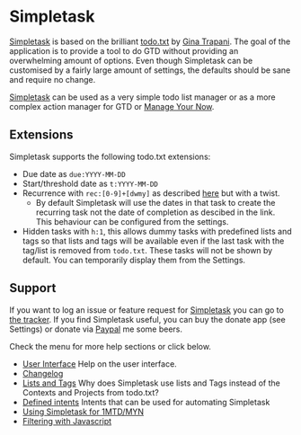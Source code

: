 Simpletask
==========

[Simpletask](https://github.com/mpcjanssen/simpletask-android) is based on the brilliant [todo.txt](http://todotxt.com) by [Gina Trapani](http://ginatrapani.org/). The goal of the application is to provide a tool to do GTD without providing an overwhelming amount of options. Even though Simpletask can be customised by a fairly large amount of settings, the defaults should be sane and require no change.

[Simpletask](http://mpcjanssen.nl/doc/simpletask/) can be used as a very simple todo list manager or as a more complex action manager for GTD or [Manage Your Now](./MYN.md).

Extensions
----------

Simpletask supports the following todo.txt extensions:

-   Due date as `due:YYYY-MM-DD`
-   Start/threshold date as `t:YYYY-MM-DD`
-   Recurrence with `rec:[0-9]+[dwmy]` as described [here](https://github.com/bram85/todo.txt-tools/wiki/Recurrence) but with a twist.
    -   By default Simpletask will use the dates in that task to create the recurring task not the date of completion as descibed in the link. This behaviour can be configured from the settings.
- Hidden tasks with `h:1`, this allows dummy tasks with predefined lists and tags so that lists and tags will be available even if the last task with the tag/list is removed from `todo.txt`. These tasks will not be shown by default. You can temporarily display them from the Settings.

Support
-------

If you want to log an issue or feature request for [Simpletask](https://github.com/mpcjanssen/simpletask-android/) you can go to [the tracker](https://github.com/mpcjanssen/simpletask-android/issues). If you find Simpletask useful, you can buy the donate app (see Settings) or donate via [Paypal](https://www.paypal.com/cgi-bin/webscr?cmd=_donations&business=mpc%2ejanssen%40gmail%2ecom&lc=NL&item_name=mpcjanssen%2enl&item_number=Simpletask&currency_code=EUR&bn=PP%2dDonationsBF%3abtn_donateCC_LG%2egif%3aNonHosted) me some beers.

Check the menu for more help sections or click below.

- [User Interface](./ui.md) Help on the user interface.
- [Changelog](./changelog.md)
- [Lists and Tags](./listsandtags.md) Why does Simpletask use lists and Tags instead of the Contexts and Projects from todo.txt?
- [Defined intents](./intents.md) Intents that can be used for automating Simpletask
- [Using Simpletask for 1MTD/MYN](./MYN.md)
- [Filtering with Javascript](./javascript.md)

